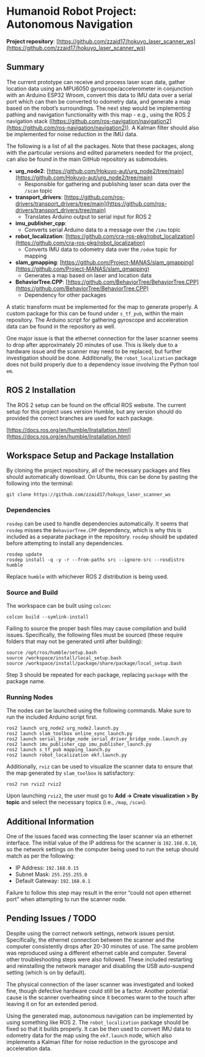 # Humanoid Robot Project: Autonomous Navigation

**Project repository**: [https://github.com/zzaid17/hokuyo_laser_scanner_ws](https://github.com/zzaid17/hokuyo_laser_scanner_ws)

## Summary

The current prototype can receive and process laser scan data, gather location data using an MPU6050 gyroscope/accelerometer in conjunction with an Arduino ESP32 Wroom, convert this data to IMU data over a serial port which can then be converted to odometry data, and generate a map based on the robot’s surroundings. The next step would be implementing pathing and navigation functionality with this map - e.g., using the ROS 2 navigation stack ([https://github.com/ros-navigation/navigation2](https://github.com/ros-navigation/navigation2)). A Kalman filter should also be implemented for noise reduction in the IMU data.

The following is a list of all the packages. Note that these packages, along with the particular versions and edited parameters needed for the project, can also be found in the main GitHub repository as submodules.

- **urg_node2**: [https://github.com/Hokuyo-aut/urg_node2/tree/main](https://github.com/Hokuyo-aut/urg_node2/tree/main)
  - Responsible for gathering and publishing laser scan data over the `/scan` topic
- **transport_drivers**: [https://github.com/ros-drivers/transport_drivers/tree/main](https://github.com/ros-drivers/transport_drivers/tree/main)
  - Translates Arduino output to serial input for ROS 2
- **imu_publisher_cpp**:
  - Converts serial Arduino data to a message over the `/imu` topic
- **robot_localization**: [https://github.com/cra-ros-pkg/robot_localization](https://github.com/cra-ros-pkg/robot_localization)
  - Converts IMU data to odometry data over the `/odom` topic for mapping
- **slam_gmapping**: [https://github.com/Project-MANAS/slam_gmapping](https://github.com/Project-MANAS/slam_gmapping)
  - Generates a map based on laser and location data
- **BehaviorTree.CPP**: [https://github.com/BehaviorTree/BehaviorTree.CPP](https://github.com/BehaviorTree/BehaviorTree.CPP)
  - Dependency for other packages

A static transform must be implemented for the map to generate properly. A custom package for this can be found under `s_tf_pub`, within the main repository. The Arduino script for gathering gyroscope and acceleration data can be found in the repository as well.

One major issue is that the ethernet connection for the laser scanner seems to drop after approximately 20 minutes of use. This is likely due to a hardware issue and the scanner may need to be replaced, but further investigation should be done. Additionally, the `robot_localization` package does not build properly due to a dependency issue involving the Python tool `em`.

## ROS 2 Installation

The ROS 2 setup can be found on the official ROS website. The current setup for this project uses version Humble, but any version should do provided the correct branches are used for each package.

[https://docs.ros.org/en/humble/Installation.html](https://docs.ros.org/en/humble/Installation.html)

## Workspace Setup and Package Installation

By cloning the project repository, all of the necessary packages and files should automatically download. On Ubuntu, this can be done by pasting the following into the terminal:

`git clone https://github.com/zzaid17/hokuyo_laser_scanner_ws`

### Dependencies

`rosdep` can be used to handle dependencies automatically. It seems that `rosdep` misses the `BehaviorTree.CPP` dependency, which is why this is included as a separate package in the repository. `rosdep` should be updated before attempting to install any dependencies.

`rosdep update`  
`rosdep install -q -y -r --from-paths src --ignore-src --rosdistro humble`

Replace `humble` with whichever ROS 2 distribution is being used.

### Source and Build

The workspace can be built using `colcon`:

`colcon build --symlink-install`

Failing to source the proper bash files may cause compilation and build issues. Specifically, the following files must be sourced (these require folders that may not be generated until after building):

`source /opt/ros/humble/setup.bash`  
`source /workspace/install/local_setup.bash`  
`source /workspace/install/package/share/package/local_setup.bash`

Step 3 should be repeated for each package, replacing `package` with the package name.

### Running Nodes

The nodes can be launched using the following commands. Make sure to run the included Arduino script first.

`ros2 launch urg_node2 urg_node2.launch.py`  
`ros2 launch slam_toolbox online_sync_launch.py`  
`ros2 launch serial_bridge_node serial_driver_bridge_node.launch.py`  
`ros2 launch imu_publisher_cpp imu_publisher_launch.py`  
`ros2 launch s_tf_pub mapping_launch.py`  
`ros2 launch robot_localization ekf.launch.py`

Additionally, `rviz` can be used to visualize the scanner data to ensure that the map generated by `slam_toolbox` is satisfactory:

`ros2 run rviz2 rviz2`

Upon launching `rviz2`, the user must go to **Add -> Create visualization > By topic** and select the necessary topics (i.e., `/map`, `/scan`).

## Additional Information

One of the issues faced was connecting the laser scanner via an ethernet interface. The initial value of the IP address for the scanner is `192.168.0.10`, so the network settings on the computer being used to run the setup should match as per the following:

- IP Address: `192.168.0.15`
- Subnet Mask: `255.255.255.0`
- Default Gateway: `192.168.0.1`

Failure to follow this step may result in the error “could not open ethernet port” when attempting to run the scanner node.

## Pending Issues / TODO

Despite using the correct network settings, network issues persist. Specifically, the ethernet connection between the scanner and the computer consistently drops after 20-30 minutes of use. The same problem was reproduced using a different ethernet cable and computer. Several other troubleshooting steps were also followed. These included restarting and reinstalling the network manager and disabling the USB auto-suspend setting (which is on by default).

The physical connection of the laser scanner was investigated and looked fine, though defective hardware could still be a factor. Another potential cause is the scanner overheating since it becomes warm to the touch after leaving it on for an extended period.

Using the generated map, autonomous navigation can be implemented by using something like ROS 2. The `robot_localization` package should be fixed so that it builds properly. It can be then used to convert IMU data to odometry data for the map using the `ekf.launch` node, which also implements a Kalman filter for noise reduction in the gyroscope and acceleration data.
